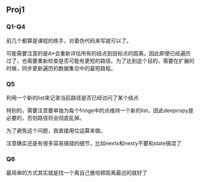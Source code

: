 ## Proj1
### Q1-Q4
前几个都算是课程的练手，对着伪代码来写就可以了。

可能需要注意的是A*会重新评估所有的结点到目标点的距离，因此即便已经遍历过了，也需要重新检查是否可能有更短的路径。为了达到这个目的，需要在扩展的时候，同步更新遍历的数据集合中的最短路程。

### Q5
利用一个新的list来记录当前路径是否已经访问了某个结点

特别的，需要注意要单独为每个fringe中的点维持一个新的list，因此deepcopy是必要的，否则路径将会彻底乱掉。

为了避免这个问题，我直接用位运算来做。

注意确实还是有很多容易搞错的细节，比如nextx和nexty不要和state搞混了
### Q6
最简单的方式其实就是找一个离自己曼哈顿距离最远的就好了